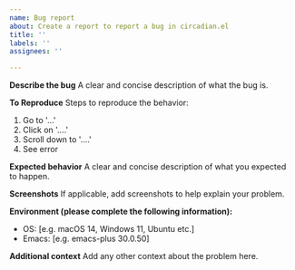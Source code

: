 ```yaml
---
name: Bug report
about: Create a report to report a bug in circadian.el
title: ''
labels: ''
assignees: ''

---
```


**Describe the bug**
A clear and concise description of what the bug is.

**To Reproduce**
Steps to reproduce the behavior:
1. Go to '...'
2. Click on '....'
3. Scroll down to '....'
4. See error

**Expected behavior**
A clear and concise description of what you expected to happen.

**Screenshots**
If applicable, add screenshots to help explain your problem.

**Environment (please complete the following information):**
 - OS: [e.g. macOS 14, Windows 11, Ubuntu etc.]
 - Emacs: [e.g. emacs-plus 30.0.50]

**Additional context**
Add any other context about the problem here.
